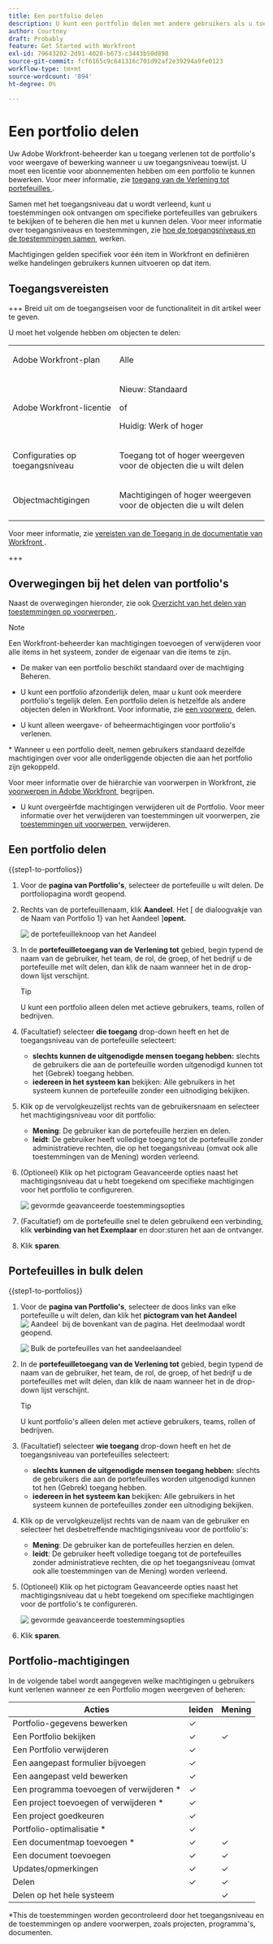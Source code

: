 ```yaml
---
title: Een portfolio delen
description: U kunt een portfolio delen met andere gebruikers als u toegangsrechten hebt.
author: Courtney
draft: Probably
feature: Get Started with Workfront
exl-id: 79643202-2d91-4028-b673-c3443b50d898
source-git-commit: fcf6165c9c641316c701d92af2e39294a9fe0123
workflow-type: tm+mt
source-wordcount: '894'
ht-degree: 0%

---
```


# Een portfolio delen

Uw Adobe Workfront-beheerder kan u toegang verlenen tot de portfolio&#39;s voor weergave of bewerking wanneer u uw toegangsniveau toewijst. U moet een licentie voor abonnementen hebben om een portfolio te kunnen bewerken. Voor meer informatie, zie [&#x200B; toegang van de Verlening tot portefeuilles &#x200B;](../../administration-and-setup/add-users/configure-and-grant-access/grant-access-portfolios.md).

Samen met het toegangsniveau dat u wordt verleend, kunt u toestemmingen ook ontvangen om specifieke portefeuilles van gebruikers te bekijken of te beheren die hen met u kunnen delen. Voor meer informatie over toegangsniveaus en toestemmingen, zie [&#x200B; hoe de toegangsniveaus en de toestemmingen samen &#x200B;](../../administration-and-setup/add-users/access-levels-and-object-permissions/how-access-levels-permissions-work-together.md) werken.

Machtigingen gelden specifiek voor één item in Workfront en definiëren welke handelingen gebruikers kunnen uitvoeren op dat item.


## Toegangsvereisten

+++ Breid uit om de toegangseisen voor de functionaliteit in dit artikel weer te geven.

U moet het volgende hebben om objecten te delen:

<table style="table-layout:auto"> 
 <col> 
 <col> 
 <tbody> 
  <tr> 
   <td role="rowheader">Adobe Workfront-plan</td> 
   <td> <p>Alle </p> </td> 
  </tr> 
  <tr> 
   <td role="rowheader">Adobe Workfront-licentie</td> 
   <td> <p>Nieuw: Standaard</p> 
   of
   <p>Huidig: Werk of hoger</p>
   </td> 
  </tr> 
  <tr> 
   <td role="rowheader">Configuraties op toegangsniveau</td> 
   <td> <p>Toegang tot of hoger weergeven voor de objecten die u wilt delen</p> </td> 
  </tr> 
  <tr> 
   <td role="rowheader">Objectmachtigingen</td> 
   <td> <p>Machtigingen of hoger weergeven voor de objecten die u wilt delen</p></td> 
  </tr> 
 </tbody> 
</table>

Voor meer informatie, zie [&#x200B; vereisten van de Toegang in de documentatie van Workfront &#x200B;](/help/quicksilver/administration-and-setup/add-users/access-levels-and-object-permissions/access-level-requirements-in-documentation.md).

+++

## Overwegingen bij het delen van portfolio&#39;s

Naast de overwegingen hieronder, zie ook [&#x200B; Overzicht van het delen van toestemmingen op voorwerpen &#x200B;](../../workfront-basics/grant-and-request-access-to-objects/sharing-permissions-on-objects-overview.md).

>[!NOTE]
>
>Een Workfront-beheerder kan machtigingen toevoegen of verwijderen voor alle items in het systeem, zonder de eigenaar van die items te zijn.

* De maker van een portfolio beschikt standaard over de machtiging Beheren.
* U kunt een portfolio afzonderlijk delen, maar u kunt ook meerdere portfolio&#39;s tegelijk delen. Een portfolio delen is hetzelfde als andere objecten delen in Workfront. Voor informatie, zie [&#x200B; een voorwerp &#x200B;](../../workfront-basics/grant-and-request-access-to-objects/share-an-object.md) delen.

* U kunt alleen weergave- of beheermachtigingen voor portfolio&#39;s verlenen.
</span>
* Wanneer u een portfolio deelt, nemen gebruikers standaard dezelfde machtigingen over voor alle onderliggende objecten die aan het portfolio zijn gekoppeld.

Voor meer informatie over de hiërarchie van voorwerpen in Workfront, zie [&#x200B; voorwerpen in Adobe Workfront &#x200B;](../../workfront-basics/navigate-workfront/workfront-navigation/understand-objects.md) begrijpen.

* U kunt overgeërfde machtigingen verwijderen uit de Portfolio. Voor meer informatie over het verwijderen van toestemmingen uit voorwerpen, zie [&#x200B; toestemmingen uit voorwerpen &#x200B;](../../workfront-basics/grant-and-request-access-to-objects/remove-permissions-from-objects.md) verwijderen.

## Een portfolio delen

{{step1-to-portfolios}}

1. Voor de **pagina van Portfolio&#39;s**, selecteer de portefeuille u wilt delen. De portfoliopagina wordt geopend.

1. Rechts van de portefeuillenaam, klik **Aandeel**. Het [ de dialoogvakje van de Naam van Portfolio 1&rbrace; van het Aandeel ]&#x200B;**opent.**

   ![&#x200B; de portefeuilleknoop van het Aandeel &#x200B;](assets/share-portfolio-button.png)

1. In de **portefeuilletoegang van de Verlening tot** gebied, begin typend de naam van de gebruiker, het team, de rol, de groep, of het bedrijf u de portefeuille met wilt delen, dan klik de naam wanneer het in de drop-down lijst verschijnt.

   >[!TIP]
   >
   >U kunt een portfolio alleen delen met actieve gebruikers, teams, rollen of bedrijven.


1. (Facultatief) selecteer **die toegang** drop-down heeft en het de toegangsniveau van de portefeuille selecteert:

   * **slechts kunnen de uitgenodigde mensen toegang hebben:** slechts de gebruikers die aan de portefeuille worden uitgenodigd kunnen tot het (Gebrek) toegang hebben.
   * **iedereen in het systeem kan** bekijken: Alle gebruikers in het systeem kunnen de portefeuille zonder een uitnodiging bekijken.

1. Klik op de vervolgkeuzelijst rechts van de gebruikersnaam en selecteer het machtigingsniveau voor dit portfolio:

   * **Mening**: De gebruiker kan de portefeuille herzien en delen.
   * **leidt**: De gebruiker heeft volledige toegang tot de portefeuille zonder administratieve rechten, die op het toegangsniveau (omvat ook alle toestemmingen van de Mening) worden verleend.

1. (Optioneel) Klik op het pictogram Geavanceerde opties naast het machtigingsniveau dat u hebt toegekend om specifieke machtigingen voor het portfolio te configureren.

   ![&#x200B; gevormde geavanceerde toestemmingsopties &#x200B;](assets/advanced-options-icon.png)

1. (Facultatief) om de portefeuille snel te delen gebruikend een verbinding, klik **verbinding van het Exemplaar** en door:sturen het aan de ontvanger.

1. Klik **sparen**.

## Portefeuilles in bulk delen

{{step1-to-portfolios}}

1. Voor de **pagina van Portfolio&#39;s**, selecteer de doos links van elke portefeuille u wilt delen, dan klik het **pictogram van het Aandeel** ![&#x200B; Aandeel &#x200B;](assets/share-icon.png) bij de bovenkant van de pagina. Het deelmodaal wordt geopend.

   ![&#x200B; Bulk de portefeuilles van het aandeelaandeel &#x200B;](assets/bulk-share-portfolios.png)

1. In de **portefeuilletoegang van de Verlening tot** gebied, begin typend de naam van de gebruiker, het team, de rol, de groep, of het bedrijf u de portefeuilles met wilt delen, dan klik de naam wanneer het in de drop-down lijst verschijnt.

   >[!TIP]
   >
   >U kunt portfolio&#39;s alleen delen met actieve gebruikers, teams, rollen of bedrijven.


1. (Facultatief) selecteer **wie toegang** drop-down heeft en het de toegangsniveau van portefeuilles selecteert:

   * **slechts kunnen de uitgenodigde mensen toegang hebben:** slechts de gebruikers die aan de portefeuilles worden uitgenodigd kunnen tot hen (Gebrek) toegang hebben.
   * **iedereen in het systeem kan** bekijken: Alle gebruikers in het systeem kunnen de portefeuilles zonder een uitnodiging bekijken.


1. Klik op de vervolgkeuzelijst rechts van de naam van de gebruiker en selecteer het desbetreffende machtigingsniveau voor de portfolio&#39;s:

   * **Mening**: De gebruiker kan de portefeuilles herzien en delen.
   * **leidt**: De gebruiker heeft volledige toegang tot de portefeuilles zonder administratieve rechten, die op het toegangsniveau (omvat ook alle toestemmingen van de Mening) worden verleend.

1. (Optioneel) Klik op het pictogram Geavanceerde opties naast het machtigingsniveau dat u hebt toegekend om specifieke machtigingen voor de portfolio&#39;s te configureren.

   ![&#x200B; gevormde geavanceerde toestemmingsopties &#x200B;](assets/advanced-options-icon.png)

1. Klik **sparen**.


## Portfolio-machtigingen

In de volgende tabel wordt aangegeven welke machtigingen u gebruikers kunt verlenen wanneer ze een Portfolio mogen weergeven of beheren:

| **Acties** | **leiden** | **Mening** |
|---|---|---|
| Portfolio-gegevens bewerken | ✓ |   |
| Een Portfolio bekijken | ✓ | ✓ |
| Een Portfolio verwijderen | ✓ |   |
| Een aangepast formulier bijvoegen | ✓ |   |
| Een aangepast veld bewerken | ✓ |   |
| Een programma toevoegen of verwijderen &#42; | ✓ |   |
| Een project toevoegen of verwijderen &#42; | ✓ |   |
| Een project goedkeuren | ✓ |   |
| Portfolio-optimalisatie &#42; | ✓ |   |
| Een documentmap toevoegen &#42; | ✓ | ✓ |
| Een document toevoegen | ✓ | ✓ |
| Updates/opmerkingen | ✓ | ✓ |
| Delen | ✓ | ✓ |
| Delen op het hele systeem |   | ✓ |

*This de toestemmingen worden gecontroleerd door het toegangsniveau en de toestemmingen op andere voorwerpen, zoals projecten, programma&#39;s, documenten.
